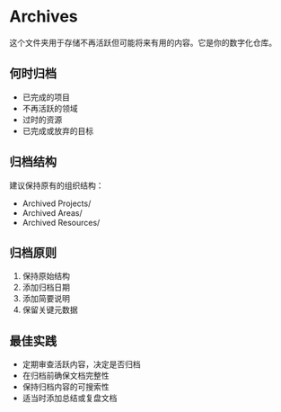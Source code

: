 # Archives

这个文件夹用于存储不再活跃但可能将来有用的内容。它是你的数字化仓库。

## 何时归档
- 已完成的项目
- 不再活跃的领域
- 过时的资源
- 已完成或放弃的目标

## 归档结构
建议保持原有的组织结构：
- Archived Projects/
- Archived Areas/
- Archived Resources/

## 归档原则
1. 保持原始结构
2. 添加归档日期
3. 添加简要说明
4. 保留关键元数据

## 最佳实践
- 定期审查活跃内容，决定是否归档
- 在归档前确保文档完整性
- 保持归档内容的可搜索性
- 适当时添加总结或复盘文档 